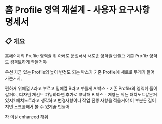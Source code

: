 # 홈 Profile 영역 재설계 - 사용자 요구사항 명세서

## 📋 개요

홈페이지의 Profile 영역을 위 아래로 분할해서 새로운 영역을 만들고
기존 Profile 영역도 컴팩트하게 만들거야

우선 지금 있는 Profile의 높이 반정도 되는 박스가 기존 Profile에 세로로 두개가 들어가는거지,

편하게 위에껄 A라고 부르고 밑에껄 B라고 부를게
A 박스 - 기존 Profile의 영역이 들어갈거야, 디자인 개선도 가능하다면 추가로 부탁해
B 박스 - 게임든 뭐든 패치노트같은거 있지? 패치노트라고 생각하고 변경사항이나 작업 진행 사항을 적을거야 이 부분은 길어지면 스크롤해서 볼 수 있게끔 만들어

자 이걸 enhanced 해줘

